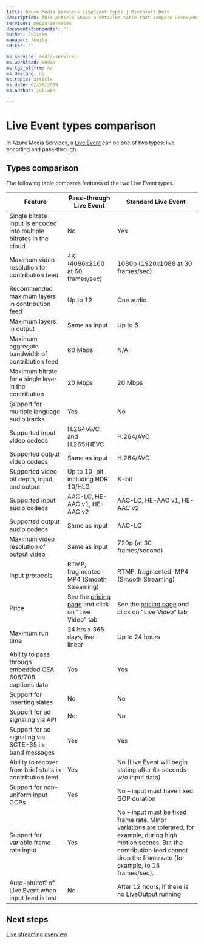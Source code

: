 ```yaml
---
title: Azure Media Services LiveEvent types | Microsoft Docs
description: This article shows a detailed table that compare LiveEvent types. 
services: media-services
documentationcenter: ''
author: Juliako
manager: femila
editor: ''

ms.service: media-services
ms.workload: media
ms.tgt_pltfrm: na
ms.devlang: ne
ms.topic: article
ms.date: 02/28/2019
ms.author: juliako

---
```

# Live Event types comparison

In Azure Media Services, a  [Live Event](https://docs.microsoft.com/rest/api/media/liveevents) can be one of two types: live encoding and pass-through. 

## Types comparison 

The following table compares features of the two Live Event types.

| Feature | Pass-through Live Event | Standard Live Event |
| --- | --- | --- |
| Single bitrate input is encoded into multiple bitrates in the cloud |No |Yes |
| Maximum video resolution for contribution feed |4K (4096x2160 at 60 frames/sec) |1080p (1920x1088 at 30 frames/sec)|
| Recommended maximum layers in contribution feed|Up to 12|One audio|
| Maximum layers in output| Same as input|Up to 6|
| Maximum aggregate bandwidth of contribution feed|60 Mbps|N/A|
| Maximum bitrate for a single layer in the contribution |20 Mbps|20 Mbps|
| Support for multiple language audio tracks|Yes|No|
| Supported input video codecs |H.264/AVC and H.265/HEVC|H.264/AVC|
| Supported output video codecs|Same as input|H.264/AVC|
| Supported video bit depth, input, and output|Up to 10-bit including HDR 10/HLG|8-bit|
| Supported input audio codecs|AAC-LC, HE-AAC v1, HE-AAC v2|AAC-LC, HE-AAC v1, HE-AAC v2|
| Supported output audio codecs|Same as input|AAC-LC|
| Maximum video resolution of output video|Same as input|720p (at 30 frames/second)|
| Input protocols|RTMP, fragmented-MP4 (Smooth Streaming)|RTMP, fragmented-MP4 (Smooth Streaming)|
| Price|See the [pricing page](https://azure.microsoft.com/pricing/details/media-services/) and click on "Live Video" tab|See the [pricing page](https://azure.microsoft.com/pricing/details/media-services/) and click on "Live Video" tab|
| Maximum run time| 24 hrs x 365 days, live linear | Up to 24 hours|
| Ability to pass through embedded CEA 608/708 captions data|Yes|Yes|
| Support for inserting slates|No|No|
| Support for ad signaling via API| No|No|
| Support for ad signaling via SCTE-35 in-band messages|Yes|Yes|
| Ability to recover from brief stalls in contribution feed|Yes|No (Live Event will begin slating after 6+ seconds w/o input data)|
| Support for non-uniform input GOPs|Yes|No – input must have fixed GOP duration|
| Support for variable frame rate input|Yes|No – input must be fixed frame rate. Minor variations are tolerated, for example, during high motion scenes. But the contribution feed cannot drop the frame rate (for example, to 15 frames/sec).|
| Auto-shutoff of Live Event when input feed is lost|No|After 12 hours, if there is no LiveOutput running|

## Next steps

[Live streaming overview](live-streaming-overview.md)

